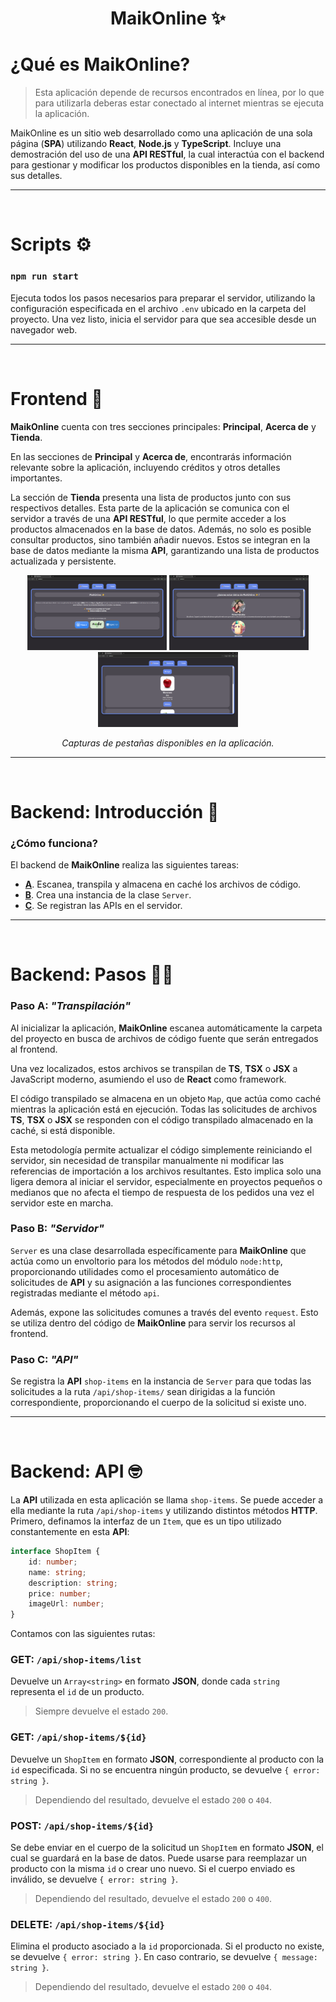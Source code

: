 <h1 align="center">MaikOnline ✨</h1>

# ¿Qué es MaikOnline?

> Esta aplicación depende de recursos encontrados en línea, por lo que para utilizarla deberas estar conectado al internet mientras se ejecuta la aplicación.

MaikOnline es un sitio web desarrollado como una aplicación de una sola página (**SPA**) utilizando **React**, **Node.js** y **TypeScript**. Incluye una
demostración del uso de una **API RESTful**, la cual interactúa con el backend
para gestionar y modificar los productos disponibles en la tienda, así como sus
detalles.

---
<br />

# Scripts ⚙️

### `npm run start`
Ejecuta todos los pasos necesarios para preparar el servidor, utilizando la configuración especificada en el archivo `.env` ubicado en la carpeta del proyecto. Una vez listo, inicia el servidor para que sea accesible desde un navegador web.

---
<br />

# Frontend 🎈

**MaikOnline** cuenta con tres secciones principales: **Principal**, **Acerca de** y **Tienda**.

En las secciones de **Principal** y **Acerca de**, encontrarás información relevante sobre la aplicación, incluyendo créditos y otros detalles importantes.

La sección de **Tienda** presenta una lista de productos junto con sus respectivos detalles. Esta parte de la aplicación se comunica con el servidor a través de una **API RESTful**, lo que permite acceder a los productos almacenados en la base de datos. Además, no solo es posible consultar productos, sino también añadir nuevos. Estos se integran en la base de datos mediante la misma **API**, garantizando una lista de productos actualizada y persistente.

<p align="center">
    <img height="120" src="./screenshots/home.png" alt="Home Screenshot">
    <img height="120" src="./screenshots/about.png" alt="About Screenshot">
    <img height="120" src="./screenshots/shop.png" alt="Shop Screenshot">
</p>

<p align="center">
    <i>Capturas de pestañas disponibles en la aplicación.</i>
</p>

---
<br />

# Backend: Introducción 🥷

### ¿Cómo funciona?

El backend de **MaikOnline** realiza las siguientes tareas:
- [**A**](#paso-a-transpilación). Escanea, transpila y almacena en caché los
  archivos de código.
- [**B**](#paso-b-servidor). Crea una instancia de la clase `Server`.
- [**C**](#paso-c-api). Se registran las APIs en el servidor.

---
<br />

# Backend: Pasos 🚶‍➡️

### Paso A: *"Transpilación"*

Al inicializar la aplicación, **MaikOnline** escanea automáticamente la carpeta del proyecto en busca de archivos de código fuente que serán entregados al frontend.

Una vez localizados, estos archivos se transpilan de **TS**, **TSX** o **JSX** a JavaScript moderno, asumiendo el uso de **React** como framework.

El código transpilado se almacena en un objeto `Map`, que actúa como caché mientras la aplicación está en ejecución. Todas las solicitudes de archivos **TS**, **TSX** o **JSX** se responden con el código transpilado almacenado en la caché, si está disponible.

Esta metodología permite actualizar el código simplemente reiniciando el servidor, sin necesidad de transpilar manualmente ni modificar las referencias de importación a los archivos resultantes. Esto implica solo una ligera demora al iniciar el servidor, especialmente en proyectos pequeños o medianos que no afecta
el tiempo de respuesta de los pedidos una vez el servidor este en marcha.

### Paso B: *"Servidor"*

`Server` es una clase desarrollada específicamente para **MaikOnline** que actúa como un envoltorio para los métodos del módulo `node:http`, proporcionando utilidades como el procesamiento automático de solicitudes de **API** y su asignación a las funciones correspondientes registradas mediante el método `api`.

Además, expone las solicitudes comunes a través del evento `request`. Esto se utiliza dentro del código de **MaikOnline** para servir los recursos al frontend.

### Paso C: *"API"*

Se registra la **API** `shop-items` en la instancia de `Server` para que todas las solicitudes a la ruta `/api/shop-items/` sean dirigidas a la función correspondiente, proporcionando el cuerpo de la solicitud si existe uno.

---
<br />

# Backend: API 🤓

La **API** utilizada en esta aplicación se llama `shop-items`. Se puede acceder a ella mediante la ruta `/api/shop-items` y utilizando distintos métodos **HTTP**. Primero, definamos la interfaz de un `Item`, que es un tipo utilizado constantemente en esta **API**:

```ts
interface ShopItem {
    id: number;  
    name: string;  
    description: string;  
    price: number;  
    imageUrl: number;  
}
```

Contamos con las siguientes rutas:

### GET: `/api/shop-items/list`
Devuelve un `Array<string>` en formato **JSON**, donde cada `string` representa el `id` de un producto.

> Siempre devuelve el estado `200`.

### GET: `/api/shop-items/${id}`
Devuelve un `ShopItem` en formato **JSON**, correspondiente al producto con la `id` especificada. Si no se encuentra ningún producto, se devuelve `{ error: string }`.

> Dependiendo del resultado, devuelve el estado `200` o `404`.

### POST: `/api/shop-items/${id}`
Se debe enviar en el cuerpo de la solicitud un `ShopItem` en formato **JSON**, el cual se guardará en la base de datos. Puede usarse para reemplazar un producto con la misma `id` o crear uno nuevo. Si el cuerpo enviado es inválido, se devuelve `{ error: string }`.

> Dependiendo del resultado, devuelve el estado `200` o `400`.

### DELETE: `/api/shop-items/${id}`
Elimina el producto asociado a la `id` proporcionada. Si el producto no existe, se devuelve `{ error: string }`. En caso contrario, se devuelve `{ message: string }`.

> Dependiendo del resultado, devuelve el estado `200` o `404`.